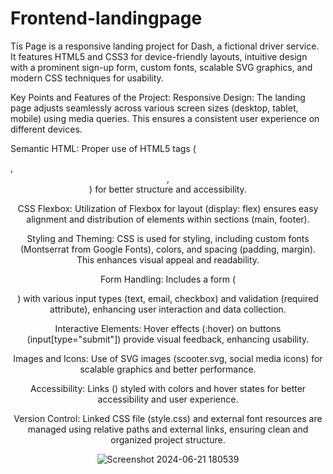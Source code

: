 # Frontend-landingpage
Tis Page is a responsive landing project for Dash, a fictional driver service. It features HTML5 and CSS3 for device-friendly layouts, intuitive design with a prominent sign-up form, custom fonts, scalable SVG graphics, and modern CSS techniques for usability.



Key Points and Features of the Project:
Responsive Design: The landing page adjusts seamlessly across various screen sizes (desktop, tablet, mobile) using media queries. This ensures a consistent user experience on different devices.

Semantic HTML: Proper use of HTML5 tags (<main>, <header>, <footer>) for better structure and accessibility.

CSS Flexbox: Utilization of Flexbox for layout (display: flex) ensures easy alignment and distribution of elements within sections (main, footer).

Styling and Theming: CSS is used for styling, including custom fonts (Montserrat from Google Fonts), colors, and spacing (padding, margin). This enhances visual appeal and readability.

Form Handling: Includes a form (<form>) with various input types (text, email, checkbox) and validation (required attribute), enhancing user interaction and data collection.

Interactive Elements: Hover effects (:hover) on buttons (input[type="submit"]) provide visual feedback, enhancing usability.

Images and Icons: Use of SVG images (scooter.svg, social media icons) for scalable graphics and better performance.

Accessibility: Links (<a>) styled with colors and hover states for better accessibility and user experience.

Version Control: Linked CSS file (style.css) and external font resources are managed using relative paths and external links, ensuring clean and organized project structure.




![Screenshot 2024-06-21 180539](https://github.com/arkh99/Frontend-landingpage/assets/124736009/f3a28e26-84ad-449c-a769-dd16d4079819)
